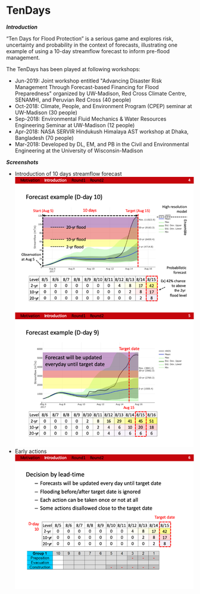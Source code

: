# TenDays

***Introduction***

“Ten Days for Flood Protection” is a serious game and explores risk, uncertainty and probability in the context of forecasts, illustrating one example of using a 10-day streamflow forecast to inform pre-flood management.

The TenDays has been played at following workshops:
- Jun-2019: Joint workshop entitled "Advancing Disaster Risk Management Through Forecast-based Financing for Flood Preparedness" organized by UW-Madison, Red Cross Climate Centre, SENAMHI, and Peruvian Red Cross (40 people)
- Oct-2018: Climate, People, and Environment Program (CPEP) seminar at UW-Madison (30 people)
- Sep-2018: Environmental Fluid Mechanics & Water Resources Engineering Seminar at UW-Madison (12 people)
- Apr-2018: NASA SERVIR Hindukush Himalaya AST workshop at Dhaka, Bangladesh (70 people)
- Mar-2018: Developed by DL, EM, and PB in the Civil and Environmental Engineering at the University of Wisconsin-Madison


***Screenshots***
- Introduction of 10 days streamflow forecast\
![Forecast_info1](./docs/screenshot1.png)
![Forecast_info2](./docs/screenshot2.png)
- Early actions\
![Forecast1](./docs/screenshot3.png)
